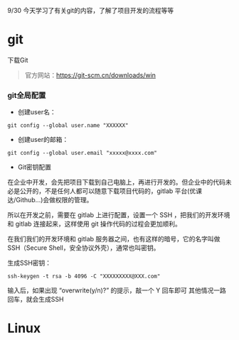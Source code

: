 9/30
今天学习了有关git的内容，了解了项目开发的流程等等
# git
下载Git
>官方网站：https://git-scm.cn/downloads/win
### git全局配置
* 创建user名：
```
git config --global user.name "XXXXXX"  
```
* 创建user的邮箱：
```
git config --global user.email "xxxxx@xxxx.com"  
```
* Git密钥配置

在企业中开发，会先把项目下载到自己电脑上，再进行开发的。但企业中的代码未必是公开的，不是任何人都可以随意下载项目代码的，gitlab 平台(优课达/Github...)会做权限的管理。

所以在开发之前，需要在 gitlab 上进行配置，设置一个 SSH ，把我们的开发环境和 gitlab 连接起来，这样使用 git 操作代码的过程会更加顺利。

在我们我们的开发环境和 gitlab 服务器之间，也有这样的暗号，它的名字叫做 SSH（Secure Shell，安全协议外壳），通常也叫密钥。


生成SSH密钥：

```
ssh-keygen -t rsa -b 4096 -C "XXXXXXXXX@XXX.com"
```
输入后，如果出现 “overwrite(y/n)?” 的提示，敲一个 Y 回车即可
其他情况一路回车，就会生成SSH
![]()


# Linux
